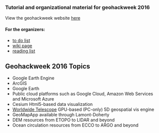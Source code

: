 ### Tutorial and organizational material for geohackweek 2016

View the geohackweek website [here](https://geohackweek.github.io)

#### For the organizers:

* [to do list](toDo.md)
* [wiki page](https://github.com/geohackweek/geohackweek.github.io/wiki)
* [reading list](readingList.md)

## Geohackweek 2016 Topics

* Google Earth Engine
* ArcGIS
* Google Earth
* Public cloud platforms such as Google Cloud, Amazon Web Services and Microsoft Azure
* Cesium Html5-based data visualization
* [Worldwide Telescope](WWT.md) GPU-based (PC-only) 5D geospatial vis engine
* GeoMapApp available through Lamont-Doherty
* DEM resources from ETOPO to LIDAR and beyond
* Ocean circulation resources from ECCO to ARGO and beyond

